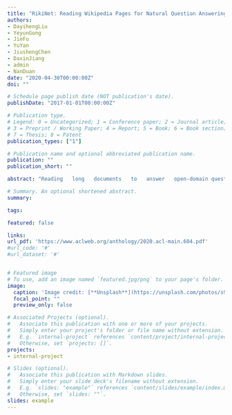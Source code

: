 ```yaml
---
title: "RikiNet: Reading Wikipedia Pages for Natural Question Answering."
authors:
- DayihengLiu
- YeyunGong
- JieFu
- YuYan
- JiushengChen
- DaxinJiang
- admin
- NanDuan
date: "2020-04-30T00:00:00Z"
doi: ""

# Schedule page publish date (NOT publication's date).
publishDate: "2017-01-01T00:00:00Z"

# Publication type.
# Legend: 0 = Uncategorized; 1 = Conference paper; 2 = Journal article;
# 3 = Preprint / Working Paper; 4 = Report; 5 = Book; 6 = Book section;
# 7 = Thesis; 8 = Patent
publication_types: ["1"]

# Publication name and optional abbreviated publication name.
publication: ""
publication_short: ""

abstract: "Reading   long   documents   to   answer   open-domain questions remains challenging in nat-ural language understanding. In this paper, weintroduce a new model, called RikiNet, whichreads Wikipedia pages for natural question an-swering.    RikiNet  contains  a  dynamic  para-graph  dual-attention  reader  and  a  multi-levelcascaded answer predictor. The reader dynam-ically  represents  the  document  and  questionby utilizing a set of complementary attentionmechanisms.  The representations are then fedinto the predictor to obtain the span of the shortanswer, the paragraph of the long answer, andthe  answer  type  in  a  cascaded  manner.   Onthe  Natural  Questions  (NQ)  dataset,  a  singleRikiNet achieves 74.3 F1 and 57.9 F1 on long-answer  and  short-answer  tasks.   To  our  bestknowledge, it is the first single model that out-performs the single human performance.  Fur-thermore,  an  ensemble  RikiNet  obtains  76.1F1  and  61.3  F1  on  long-answer  and  short-answer tasks, achieving the best performanceon the official NQ leaderboard"

# Summary. An optional shortened abstract.
summary:

tags:

featured: false

links:
url_pdf: 'https://www.aclweb.org/anthology/2020.acl-main.604.pdf'
#url_code: '#'
#url_dataset: '#'


# Featured image
# To use, add an image named `featured.jpg/png` to your page's folder. 
image:
  caption: 'Image credit: [**Unsplash**](https://unsplash.com/photos/s9CC2SKySJM)'
  focal_point: ""
  preview_only: false

# Associated Projects (optional).
#   Associate this publication with one or more of your projects.
#   Simply enter your project's folder or file name without extension.
#   E.g. `internal-project` references `content/project/internal-project/index.md`.
#   Otherwise, set `projects: []`.
projects:
- internal-project

# Slides (optional).
#   Associate this publication with Markdown slides.
#   Simply enter your slide deck's filename without extension.
#   E.g. `slides: "example"` references `content/slides/example/index.md`.
#   Otherwise, set `slides: ""`.
slides: example
---
```

